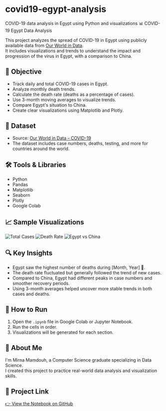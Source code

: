 # covid19-egypt-analysis
COVID-19 data analysis in Egypt using Python and visualizations
📊 COVID-19 Egypt Data Analysis

This project analyzes the spread of COVID-19 in Egypt using publicly available data from [Our World in Data](https://ourworldindata.org/).  
It includes visualizations and trends to understand the impact and progression of the virus in Egypt, with a comparison to China.

## 🎯 Objective

- Track daily and total COVID-19 cases in Egypt.
- Analyze monthly death trends.
- Calculate the death rate (deaths as a percentage of cases).
- Use 3-month moving averages to visualize trends.
- Compare Egypt's situation to China.
- Create clear visualizations using Matplotlib and Plotly.

## 📁 Dataset

- Source: [Our World in Data – COVID-19](https://catalog.ourworldindata.org/garden/covid/latest/compact/compact.csv)
- The dataset includes case numbers, deaths, testing, and more for countries around the world.

## 🛠️ Tools & Libraries

- Python  
- Pandas  
- Matplotlib  
- Seaborn  
- Plotly  
- Google Colab

## 📈 Sample Visualizations

![Total Cases](images/total_cases_plot.png)
![Death Rate](images/death_rate_plot.png)
![Egypt vs China](images/egypt_vs_china.png)

## 🔍 Key Insights

- Egypt saw the highest number of deaths during [Month, Year] 📌.
- The death rate fluctuated but generally followed the trend of new cases.
- Compared to China, Egypt had different peaks in case numbers and smoother recovery periods.
- Using 3-month averages helped uncover more stable trends in both cases and deaths.

## 📌 How to Run

1. Open the `.ipynb` file in Google Colab or Jupyter Notebook.
2. Run the cells in order.
3. Visualizations will be generated for each section.

## 🙋 About Me

I'm Mirna Mamdouh, a Computer Science graduate specializing in Data Science.  
I created this project to practice real-world data analysis and visualization skills.

## 🔗 Project Link

[👉 View the Notebook on GitHub](https://github.com/merna599/covid19-egypt-analysis)
